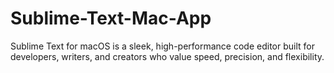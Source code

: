# Sublime-Text-Mac-App
Sublime Text for macOS is a sleek, high-performance code editor built for developers, writers, and creators who value speed, precision, and flexibility.
